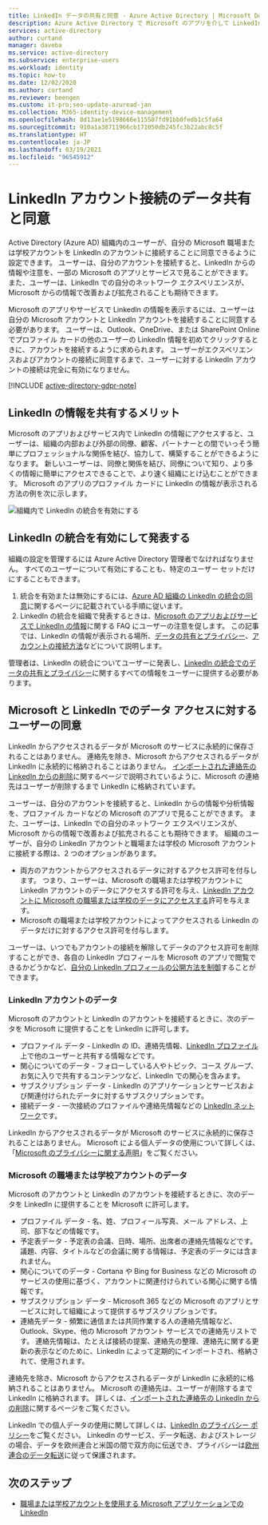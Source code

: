 ```yaml
---
title: LinkedIn データの共有と同意 - Azure Active Directory | Microsoft Docs
description: Azure Active Directory で Microsoft のアプリを介して LinkedIn 統合がデータを共有する方法について説明します
services: active-directory
author: curtand
manager: daveba
ms.service: active-directory
ms.subservice: enterprise-users
ms.workload: identity
ms.topic: how-to
ms.date: 12/02/2020
ms.author: curtand
ms.reviewer: beengen
ms.custom: it-pro;seo-update-azuread-jan
ms.collection: M365-identity-device-management
ms.openlocfilehash: 8d13ae1e5198666e115507fd91bb0fedb1c5fa64
ms.sourcegitcommit: 910a1a38711966cb171050db245fc3b22abc8c5f
ms.translationtype: HT
ms.contentlocale: ja-JP
ms.lasthandoff: 03/19/2021
ms.locfileid: "96545912"
---
```

# <a name="linkedin-account-connections-data-sharing-and-consent"></a>LinkedIn アカウント接続のデータ共有と同意

Active Directory (Azure AD) 組織内のユーザーが、自分の Microsoft 職場または学校アカウントを LinkedIn のアカウントに接続することに同意できるように設定できます。 ユーザーは、自分のアカウントを接続すると、LinkedIn からの情報や注意を、一部の Microsoft のアプリとサービスで見ることができます。 また、ユーザーは、LinkedIn での自分のネットワーク エクスペリエンスが、Microsoft からの情報で改善および拡充されることも期待できます。

Microsoft のアプリやサービスで LinkedIn の情報を表示するには、ユーザーは自分の Microsoft アカウントと LinkedIn アカウントを接続することに同意する必要があります。 ユーザーは、Outlook、OneDrive、または SharePoint Online でプロファイル カードの他のユーザーの LinkedIn 情報を初めてクリックするときに、アカウントを接続するように求められます。 ユーザーがエクスペリエンスおよびアカウントの接続に同意するまで、ユーザーに対する LinkedIn アカウントの接続は完全に有効になりません。

[!INCLUDE [active-directory-gdpr-note](../../../includes/gdpr-hybrid-note.md)]

## <a name="benefits-of-sharing-linkedin-information"></a>LinkedIn の情報を共有するメリット

Microsoft のアプリおよびサービス内で LinkedIn の情報にアクセスすると、ユーザーは、組織の内部および外部の同僚、顧客、パートナーとの間でいっそう簡単にプロフェッショナルな関係を結び、協力して、構築することができるようになります。 新しいユーザーは、同僚と関係を結び、同僚について知り、より多くの情報に簡単にアクセスできることで、より速く組織にとけ込むことができます。 Microsoft のアプリのプロファイル カードに LinkedIn の情報が表示される方法の例を次に示します。

![組織内で LinkedIn の統合を有効にする](./media/linkedin-user-consent/display-example.png)

## <a name="enable-and-announce-linkedin-integration"></a>LinkedIn の統合を有効にして発表する

組織の設定を管理するには Azure Active Directory 管理者でなければなりません。 すべてのユーザーについて有効にすることも、特定のユーザー セットだけにすることもできます。

1. 統合を有効または無効にするには、[Azure AD 組織の LinkedIn の統合の同意](linkedin-integration.md)に関するページに記載されている手順に従います。
2. LinkedIn の統合を組織で発表するときは、[Microsoft のアプリおよびサービスで LinkedIn の情報](https://support.office.com/article/about-linkedin-information-and-features-in-microsoft-apps-and-services-dc81cc70-4d64-4755-9f1c-b9536e34d381)に関する FAQ にユーザーの注意を促します。 この記事では、LinkedIn の情報が表示される場所、[データの共有とプライバシー](https://support.microsoft.com/office/your-data-ae9c08a7-4d06-45b5-a065-320a97bc1400)、[アカウントの接続方法](https://support.microsoft.com/office/connect-your-linkedin-and-work-or-school-accounts-c7c245f2-fa56-4c9b-ba20-3fceb23c5772)などについて説明します。

管理者は、LinkedIn の統合についてユーザーに発表し、[LinkedIn の統合でのデータの共有とプライバシー](https://support.microsoft.com/office/your-data-ae9c08a7-4d06-45b5-a065-320a97bc1400)に関するすべての情報をユーザーに提供する必要があります。 

## <a name="user-consent-for-data-access-in-microsoft-and-linkedin"></a>Microsoft と LinkedIn でのデータ アクセスに対するユーザーの同意

LinkedIn からアクセスされるデータが Microsoft のサービスに永続的に保存されることはありません。 連絡先を除き、Microsoft からアクセスされるデータが LinkedIn に永続的に格納されることはありません。 [インポートされた連絡先の LinkedIn からの削除](https://www.linkedin.com/help/linkedin/answer/43377)に関するページで説明されているように、Microsoft の連絡先はユーザーが削除するまで LinkedIn に格納されています。

ユーザーは、自分のアカウントを接続すると、LinkedIn からの情報や分析情報を、プロファイル カードなどの Microsoft のアプリで見ることができます。 また、ユーザーは、LinkedIn での自分のネットワーク エクスペリエンスが、Microsoft からの情報で改善および拡充されることも期待できます。
組織のユーザーが、自分の LinkedIn アカウントと職場または学校の Microsoft アカウントに接続する際は、2 つのオプションがあります。

* 両方のアカウントからアクセスされるデータに対するアクセス許可を付与します。 つまり、ユーザーは、Microsoft の職場または学校アカウントに LinkedIn アカウントのデータにアクセスする許可を与え、[LinkedIn アカウントに Microsoft の職場または学校のデータにアクセスする](https://www.linkedin.com/help/linkedin/answer/84077)許可を与えます。
* Microsoft の職場または学校アカウントによってアクセスされる LinkedIn のデータだけに対するアクセス許可を付与します。

ユーザーは、いつでもアカウントの接続を解除してデータのアクセス許可を削除することができ、各自の LinkedIn プロフィールを Microsoft のアプリで閲覧できるかどうかなど、[自分の LinkedIn プロフィールの公開方法を制御](https://www.linkedin.com/help/linkedin/answer/83)することができます。

### <a name="linkedin-account-data"></a>LinkedIn アカウントのデータ

Microsoft のアカウントと LinkedIn のアカウントを接続するときに、次のデータを Microsoft に提供することを LinkedIn に許可します。

* プロファイル データ - LinkedIn の ID、連絡先情報、[LinkedIn プロファイル](https://www.linkedin.com/help/linkedin/answer/15493)上で他のユーザーと共有する情報などです。
* 関心についてのデータ - フォローしている人やトピック、コース グループ、お気に入りで共有するコンテンツなど、LinkedIn での関心を含みます。
* サブスクリプション データ - LinkedIn のアプリケーションとサービスおよび関連付けられたデータに対するサブスクリプションです。 
* 接続データ - 一次接続のプロファイルや連絡先情報などの [LinkedIn ネットワーク](https://www.linkedin.com/help/linkedin/answer/110)です。

LinkedIn からアクセスされるデータが Microsoft のサービスに永続的に保存されることはありません。 Microsoft による個人データの使用について詳しくは、「[Microsoft のプライバシーに関する声明](https://privacy.microsoft.com/privacystatement/)」をご覧ください。

### <a name="microsoft-work-or-school-account-data"></a>Microsoft の職場または学校アカウントのデータ

Microsoft のアカウントと LinkedIn のアカウントを接続するときに、次のデータを LinkedIn に提供することを Microsoft に許可します。

* プロファイル データ - 名、姓、プロフィール写真、メール アドレス、上司、部下などの情報です。
* 予定表データ - 予定表の会議、日時、場所、出席者の連絡先情報などです。 議題、内容、タイトルなどの会議に関する情報は、予定表のデータには含まれません。
* 関心についてのデータ - Cortana や Bing for Business などの Microsoft のサービスの使用に基づく、アカウントに関連付けられている関心に関する情報です。
* サブスクリプション データ - Microsoft 365 などの Microsoft のアプリとサービスに対して組織によって提供するサブスクリプションです。
* 連絡先データ - 頻繁に通信または共同作業する人の連絡先情報など、Outlook、Skype、他の Microsoft アカウント サービスでの連絡先リストです。 連絡先情報は、たとえば接続の提案、連絡先の整理、連絡先に関する更新の表示などのために、LinkedIn によって定期的にインポートされ、格納されて、使用されます。

連絡先を除き、Microsoft からアクセスされるデータが LinkedIn に永続的に格納されることはありません。 Microsoft の連絡先は、ユーザーが削除するまで LinkedIn に格納されます。 詳しくは、[インポートされた連絡先の LinkedIn からの削除](https://www.linkedin.com/help/linkedin/answer/43377)に関するページをご覧ください。

LinkedIn での個人データの使用に関して詳しくは、[LinkedIn のプライバシー ポリシー](https://www.linkedin.com/legal/privacy-policy)をご覧ください。 LinkedIn のサービス、データ転送、およびストレージの場合、データを欧州連合と米国の間で双方向に伝送でき、プライバシーは[欧州連合のデータ転送](https://www.linkedin.com/help/linkedin/answer/62533)に従って保護されます。

## <a name="next-steps"></a>次のステップ

* [職場または学校アカウントを使用する Microsoft アプリケーションでの LinkedIn](https://www.linkedin.com/help/linkedin/answer/84077)
